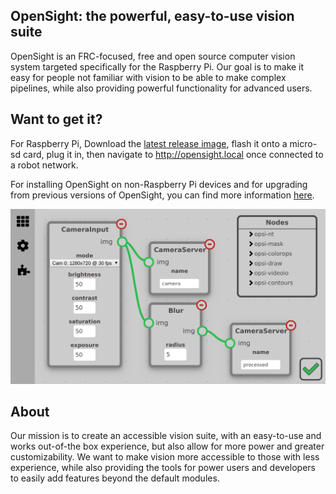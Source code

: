## OpenSight: the powerful, easy-to-use vision suite

OpenSight is an FRC-focused, free and open source computer vision system targeted specifically for the Raspberry Pi. Our goal is to make it easy for people not familiar with vision to be able to make complex pipelines, while also providing powerful functionality for advanced users.

## Want to get it?
For Raspberry Pi, Download the [latest release image](https://github.com/opensight-cv/opsi-gen/releases/latest), flash it onto a micro-sd card, plug it in, then navigate to http://opensight.local once connected to a robot network.

For installing OpenSight on non-Raspberry Pi devices and for upgrading from previous versions of OpenSight, you can find more information [here](https://github.com/opensight-cv/packages#how-do-i-upgrade-an-existing-installation-of-opensight).

![OpenSight Nodetree](assets/images/simple_nodetree.png "OpenSight Nodetree")

## About

Our mission is to create an accessible vision suite, with an easy-to-use and works out-of-the box experience, but also allow for more power and greater customizability. We want to make vision more accessible to those with less experience, while also providing the tools for power users and developers to easily add features beyond the default modules.
